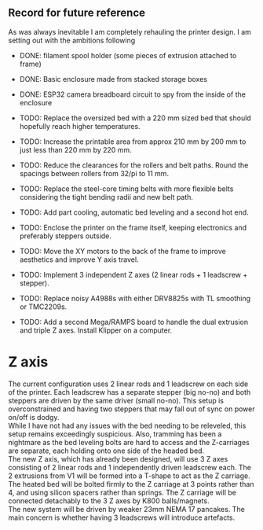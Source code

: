 ## Record for future reference

As was always inevitable I am completely rehauling the printer design. I am setting out with the ambitions following  

- DONE: filament spool holder (some pieces of extrusion attached to frame)
- DONE: Basic enclosure made from stacked storage boxes
- DONE: ESP32 camera breadboard circuit to spy from the inside of the enclosure

- TODO: Replace the oversized bed with a 220 mm sized bed that should hopefully reach higher temperatures.
- TODO: Increase the printable area from approx 210 mm by 200 mm to just less than 220 mm by 220 mm.
- TODO: Reduce the clearances for the rollers and belt paths. Round the spacings between rollers from 32/pi to 11 mm.
- TODO: Replace the steel-core timing belts with more flexible belts considering the tight bending radii and new belt path.
- TODO: Add part cooling, automatic bed leveling and a second hot end.
- TODO: Enclose the printer on the frame itself, keeping electronics and preferably steppers outside.
- TODO: Move the XY motors to the back of the frame to improve aesthetics and improve Y axis travel.
- TODO: Implement 3 independent Z axes (2 linear rods + 1 leadscrew + stepper).
- TODO: Replace noisy A4988s with either DRV8825s with TL smoothing or TMC2209s.
- TODO: Add a second Mega/RAMPS board to handle the dual extrusion and triple Z axes. Install Klipper on a computer.

# Z axis
The current configuration uses 2 linear rods and 1 leadscrew on each side of the printer. Each leadscrew has a separate stepper (big no-no) and both steppers are driven by the same driver (small no-no). This setup is overconstrained and having two steppers that may fall out of sync on power on/off is dodgy.  
While I have not had any issues with the bed needing to be releveled, this setup remains exceedingly suspicious. Also, tramming has been a nightmare as the bed leveling bolts are hard to access and the Z-carriages are separate, each holding onto one side of the headed bed.  
The new Z axis, which has already been designed, will use 3 Z axes consisting of 2 linear rods and 1 independently driven leadscrew each. The 2 extrusions from V1 will be formed into a T-shape to act as the Z carriage. The heated bed will be bolted firmly to the Z carriage at 3 points rather than 4, and using silicon spacers rather than springs. The Z carriage will be connected detachably to the 3 Z axes by K800 balls/magnets.  
The new system will be driven by weaker 23mm NEMA 17 pancakes. The main concern is whether having 3 leadscrews will introduce artefacts.
